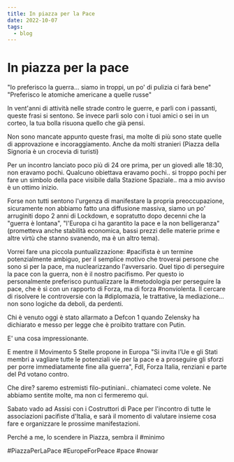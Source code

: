 ```yaml
---
title: In piazza per la Pace
date: 2022-10-07
tags:
  - blog
---
```


# In piazza per la pace

"Io preferisco la guerra... siamo in troppi, un po' di pulizia ci farà bene"
"Preferisco le atomiche americane a quelle russe"

In vent'anni di attività nelle strade contro le guerre, e parli con i passanti, queste frasi si sentono. Se invece parli solo con i tuoi amici o sei in un corteo, la tua bolla risuona quello che già pensi.

Non sono mancate appunto queste frasi, ma molte di più sono state quelle di approvazione e incoraggiamento. Anche da molti stranieri (Piazza della Signoria è un crocevia di turisti)

Per un incontro lanciato poco più di 24 ore prima, per un giovedì alle 18:30, non eravamo pochi. Qualcuno obiettava eravamo pochi.. si troppo pochi per fare un simbolo della pace visibile dalla Stazione Spaziale.. ma a mio avviso è un ottimo inizio.

Forse non tutti sentono l'urgenza di manifestare la propria preoccupazione, sicuramente non abbiamo fatto una diffusione massiva, siamo un po' arruginiti dopo 2 anni di Lockdown, e sopratutto dopo decenni che la "guerra è lontana", "l'Europa ci ha garantito la pace e la non belligeranza" (prometteva anche stabilità economica, bassi prezzi delle materie prime e altre virtù che stanno svanendo, ma è un altro tema).

Vorrei fare una piccola puntualizzazione: #pacifista è un termine potenzialmente ambiguo, per il semplice motivo che troverai persone che sono sì per la pace, ma nuclearizzando l'avversario. Quel tipo di perseguire la pace con la guerra, non è il nostro pacifismo. Per questo io personalmente preferisco puntualizzare la #metodologia per perseguire la pace, che è sì con un rapporto di Forza, ma di forza #nonviolenta. Il cercare di risolvere le controversie con la #diplomazia, le trattative, la mediazione... non sono logiche da deboli, da perdenti.

Chi è venuto oggi è stato allarmato a Defcon 1 quando Zelensky ha dichiarato e messo per legge che è proibito trattare con Putin.

E' una cosa impressionante.

E mentre il Movimento 5 Stelle propone in Europa "Si invita l’Ue e gli Stati membri a vagliare tutte le potenziali vie per la pace e a proseguire gli sforzi per porre immediatamente fine alla guerra", FdI, Forza Italia, renziani e parte del Pd votano contro.

Che dire? saremo estremisti filo-putiniani.. chiamateci come volete. Ne abbiamo sentite molte, ma non ci fermeremo qui.

Sabato vado ad Assisi con i Costruttori di Pace per l'incontro di tutte le associazioni pacifiste d'Italia, e sarà il momento di valutare insieme cosa fare e organizzare le prossime manifestazioni.

Perché a me, lo scendere in Piazza, sembra il #minimo 

#PiazzaPerLaPace #EuropeForPeace #pace #nowar
